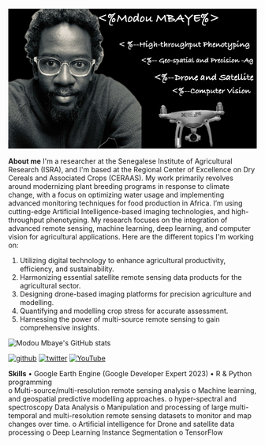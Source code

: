 
![Modou Presentation](https://github.com/mmbaye/mmbaye/blob/main/JamalMbaye.jpeg)




**About me**
I'm a researcher at the Senegalese Institute of Agricultural Research (ISRA), and I'm based at the Regional Center of Excellence on Dry Cereals and Associated Crops (CERAAS). My work primarily revolves around modernizing plant breeding programs in response to climate change, with a focus on optimizing water usage and implementing advanced monitoring techniques for food production in Africa. I’m using cutting-edge Artificial Intelligence-based imaging technologies, and high-throughput phenotyping. My research focuses on the integration of advanced remote sensing, machine learning, deep learning, and computer vision for agricultural applications. Here are the different topics I'm working on:

1. Utilizing digital technology to enhance agricultural productivity, efficiency, and sustainability.
2. Harmonizing essential satellite remote sensing data products for the agricultural sector.
4. Designing drone-based imaging platforms for precision agriculture and modelling.
5. Quantifying and modelling crop stress for accurate assessment.
6. Harnessing the power of multi-source remote sensing to gain comprehensive insights.

   
![Modou Mbaye's GitHub stats](https://github-readme-stats.vercel.app/api?username=mmbaye&theme=vue-dark&show_icons=true)

[<img src='https://cdn.jsdelivr.net/npm/simple-icons@3.0.1/icons/github.svg' alt='github' height='60'>](https://github.com/mmbaye)  [<img src='https://cdn.jsdelivr.net/npm/simple-icons@3.0.1/icons/twitter.svg' alt='twitter' height='60'>](https://twitter.com/JamalMBAYE)  [<img src='https://cdn.jsdelivr.net/npm/simple-icons@3.0.1/icons/youtube.svg' alt='YouTube' height='60'>](https://www.youtube.com/channel/modoumbaye280)  



**Skills**
•	Google Earth Engine (Google Developer Expert 2023)
•	R & Python programming  
o	Multi-source/multi-resolution remote sensing analysis
o	Machine learning, and geospatial predictive modelling approaches.
o	hyper-spectral and spectroscopy Data Analysis
o	Manipulation and processing of large multi-temporal and multi-resolution remote sensing datasets to monitor and map changes over time.
o	Artificial intelligence for Drone and satellite data processing
o	Deep Learning Instance Segmentation
o	TensorFlow 

